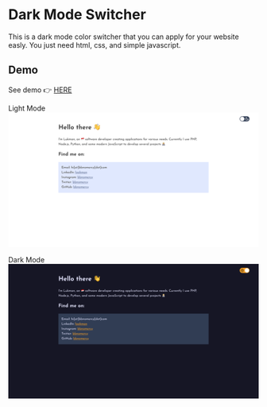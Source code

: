 # Dark Mode Switcher

This is a dark mode color switcher that you can apply for your website easly.
You just need html, css, and simple javascript.

## Demo
See demo 👉 [HERE](https://bbnomercy.github.io/Dark-Mode-Switcher/)


Light Mode
![Light Mode](https://github.com/bbnomercy/Dark-Mode-Switcher/blob/master/images/light.png)


Dark Mode
![Dark Mode](https://github.com/bbnomercy/Dark-Mode-Switcher/blob/master/images/dark.png)
